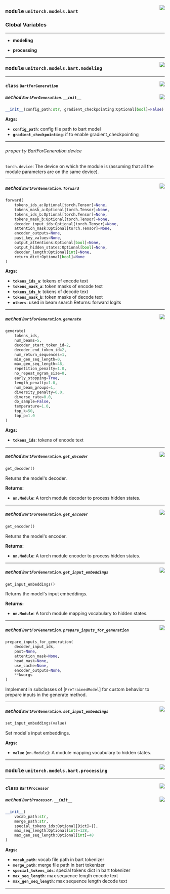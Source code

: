 <!-- markdownlint-disable -->

<a href="https://github.com/fuliucansheng/unitorch/blob/master/unitorch/models/bart/__init__.py#L0"><img align="right" style="float:right;" src="https://img.shields.io/badge/-source-cccccc?style=flat-square"></a>

### <kbd>module</kbd> `unitorch.models.bart`




### **Global Variables**
---------------
- **modeling**

- **processing**





---


<!-- markdownlint-disable -->

<a href="https://github.com/fuliucansheng/unitorch/blob/master/unitorch/models/bart/modeling.py#L0"><img align="right" style="float:right;" src="https://img.shields.io/badge/-source-cccccc?style=flat-square"></a>

### <kbd>module</kbd> `unitorch.models.bart.modeling`






---

<a href="https://github.com/fuliucansheng/unitorch/blob/master/unitorch/models/bart/modeling.py#L175"><img align="right" style="float:right;" src="https://img.shields.io/badge/-source-cccccc?style=flat-square"></a>

#### <kbd>class</kbd> `BartForGeneration`




<a href="https://github.com/fuliucansheng/unitorch/blob/master/unitorch/models/bart/modeling.py#L178"><img align="right" style="float:right;" src="https://img.shields.io/badge/-source-cccccc?style=flat-square"></a>

##### <kbd>method</kbd> `BartForGeneration.__init__`

```python
__init__(config_path:str, gradient_checkpointing:Optional[bool]=False)
```



**Args:**
 
 - <b>`config_path`</b>:  config file path to bart model 
 - <b>`gradient_checkpointing`</b>:  if to enable gradient_checkpointing 


---

###### <kbd>property</kbd> BartForGeneration.device

`torch.device`: The device on which the module is (assuming that all the module parameters are on the same device). 



---

<a href="https://github.com/fuliucansheng/unitorch/blob/master/unitorch/models/bart/modeling.py#L293"><img align="right" style="float:right;" src="https://img.shields.io/badge/-source-cccccc?style=flat-square"></a>

##### <kbd>method</kbd> `BartForGeneration.forward`

```python
forward(
    tokens_ids_a:Optional[torch.Tensor]=None,
    tokens_mask_a:Optional[torch.Tensor]=None,
    tokens_ids_b:Optional[torch.Tensor]=None,
    tokens_mask_b:Optional[torch.Tensor]=None,
    decoder_input_ids:Optional[torch.Tensor]=None,
    attention_mask:Optional[torch.Tensor]=None,
    encoder_outputs=None,
    past_key_values=None,
    output_attentions:Optional[bool]=None,
    output_hidden_states:Optional[bool]=None,
    decoder_length:Optional[int]=None,
    return_dict:Optional[bool]=None
)
```



**Args:**
 
 - <b>`tokens_ids_a`</b>:  tokens of encode text 
 - <b>`tokens_mask_a`</b>:  token masks of encode text 
 - <b>`tokens_ids_b`</b>:  tokens of decode text 
 - <b>`tokens_mask_b`</b>:  token masks of decode text 
 - <b>`others`</b>:  used in beam search Returns: forward logits 

---

<a href="https://github.com/fuliucansheng/unitorch/blob/master/unitorch/models/bart/modeling.py#L344"><img align="right" style="float:right;" src="https://img.shields.io/badge/-source-cccccc?style=flat-square"></a>

##### <kbd>method</kbd> `BartForGeneration.generate`

```python
generate(
    tokens_ids,
    num_beams=5,
    decoder_start_token_id=2,
    decoder_end_token_id=2,
    num_return_sequences=1,
    min_gen_seq_length=0,
    max_gen_seq_length=48,
    repetition_penalty=1.0,
    no_repeat_ngram_size=0,
    early_stopping=True,
    length_penalty=1.0,
    num_beam_groups=1,
    diversity_penalty=0.0,
    diverse_rate=0.0,
    do_sample=False,
    temperature=1.0,
    top_k=50,
    top_p=1.0
)
```



**Args:**
 
 - <b>`tokens_ids`</b>:  tokens of encode text 

---

<a href="https://github.com/fuliucansheng/unitorch/blob/master/unitorch/models/bart/modeling.py#L223"><img align="right" style="float:right;" src="https://img.shields.io/badge/-source-cccccc?style=flat-square"></a>

##### <kbd>method</kbd> `BartForGeneration.get_decoder`

```python
get_decoder()
```

Returns the model's decoder. 

**Returns:**
 
 - <b>``nn.Module``</b>:  A torch module decoder to process hidden states. 

---

<a href="https://github.com/fuliucansheng/unitorch/blob/master/unitorch/models/bart/modeling.py#L215"><img align="right" style="float:right;" src="https://img.shields.io/badge/-source-cccccc?style=flat-square"></a>

##### <kbd>method</kbd> `BartForGeneration.get_encoder`

```python
get_encoder()
```

Returns the model's encoder. 

**Returns:**
 
 - <b>``nn.Module``</b>:  A torch module encoder to process hidden states. 

---

<a href="https://github.com/fuliucansheng/unitorch/blob/master/unitorch/models/bart/modeling.py#L197"><img align="right" style="float:right;" src="https://img.shields.io/badge/-source-cccccc?style=flat-square"></a>

##### <kbd>method</kbd> `BartForGeneration.get_input_embeddings`

```python
get_input_embeddings()
```

Returns the model's input embeddings. 

**Returns:**
 
 - <b>``nn.Module``</b>:  A torch module mapping vocabulary to hidden states. 

---

<a href="https://github.com/fuliucansheng/unitorch/blob/master/unitorch/models/bart/modeling.py#L239"><img align="right" style="float:right;" src="https://img.shields.io/badge/-source-cccccc?style=flat-square"></a>

##### <kbd>method</kbd> `BartForGeneration.prepare_inputs_for_generation`

```python
prepare_inputs_for_generation(
    decoder_input_ids,
    past=None,
    attention_mask=None,
    head_mask=None,
    use_cache=None,
    encoder_outputs=None,
    **kwargs
)
```

Implement in subclasses of [`PreTrainedModel`] for custom behavior to prepare inputs in the generate method. 

---

<a href="https://github.com/fuliucansheng/unitorch/blob/master/unitorch/models/bart/modeling.py#L205"><img align="right" style="float:right;" src="https://img.shields.io/badge/-source-cccccc?style=flat-square"></a>

##### <kbd>method</kbd> `BartForGeneration.set_input_embeddings`

```python
set_input_embeddings(value)
```

Set model's input embeddings. 

**Args:**
 
 - <b>`value`</b> (`nn.Module`):  A module mapping vocabulary to hidden states. 




---


<!-- markdownlint-disable -->

<a href="https://github.com/fuliucansheng/unitorch/blob/master/unitorch/models/bart/processing.py#L0"><img align="right" style="float:right;" src="https://img.shields.io/badge/-source-cccccc?style=flat-square"></a>

### <kbd>module</kbd> `unitorch.models.bart.processing`






---

<a href="https://github.com/fuliucansheng/unitorch/blob/master/unitorch/models/bart/processing.py#L28"><img align="right" style="float:right;" src="https://img.shields.io/badge/-source-cccccc?style=flat-square"></a>

#### <kbd>class</kbd> `BartProcessor`




<a href="https://github.com/fuliucansheng/unitorch/blob/master/unitorch/models/bart/processing.py#L29"><img align="right" style="float:right;" src="https://img.shields.io/badge/-source-cccccc?style=flat-square"></a>

##### <kbd>method</kbd> `BartProcessor.__init__`

```python
__init__(
    vocab_path:str,
    merge_path:str,
    special_tokens_ids:Optional[Dict]={},
    max_seq_length:Optional[int]=128,
    max_gen_seq_length:Optional[int]=48
)
```



**Args:**
 
 - <b>`vocab_path`</b>:  vocab file path in bart tokenizer 
 - <b>`merge_path`</b>:  merge file path in bart tokenizer 
 - <b>`special_tokens_ids`</b>:  special tokens dict in bart tokenizer 
 - <b>`max_seq_length`</b>:  max sequence length encode text 
 - <b>`max_gen_seq_length`</b>:  max sequence length decode text 







---

